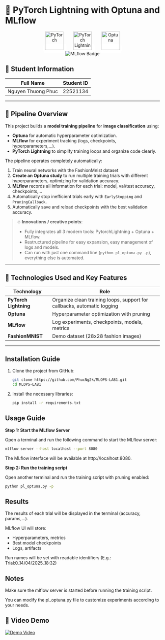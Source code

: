 # 🚀 PyTorch Lightning with Optuna and MLflow

<div align="center"> 
  <span style="background-color:white; padding:6px; border-radius:8px;">
    <img src="https://raw.githubusercontent.com/pytorch/pytorch/master/docs/source/_static/img/pytorch-logo-dark.png" alt="PyTorch" height="60"/>
  </span>
  &nbsp;&nbsp;&nbsp;
  <span style="background-color:white; padding:6px; border-radius:8px;">
    <img src="https://raw.githubusercontent.com/Lightning-AI/lightning/master/docs/source-pytorch/_static/images/logo.png" alt="PyTorch Lightning" height="60"/>
  </span>
  &nbsp;&nbsp;&nbsp;
  <span style="background-color:white; padding:6px; border-radius:8px;">
    <img src="https://raw.githubusercontent.com/optuna/optuna/master/docs/image/optuna-logo.png" alt="Optuna" height="60"/>
  </span>
  <br>
  <img src="https://img.shields.io/badge/MLflow-0194E2?style=for-the-badge&logo=mlflow&logoColor=white" alt="MLflow Badge"/>
</div>

## 👤 Student Information

| Full Name           | Student ID |
|---------------------|-----------|
| Nguyen Thuong Phuc  | 22521134  |

---

## 🔧 Pipeline Overview

This project builds a **model training pipeline** for **image classification** using:
- **Optuna** for automatic hyperparameter optimization.
- **MLflow** for experiment tracking (logs, checkpoints, hyperparameters,...).
- **PyTorch Lightning** to simplify training loops and organize code clearly.

The pipeline operates completely automatically:
1. Train neural networks with the FashionMnist dataset
2. **Create an Optuna study** to run multiple training trials with different hyperparameters, optimizing for validation accuracy.
3. **MLflow** records all information for each trial: model, val/test accuracy, checkpoints,...
4. Automatically stop inefficient trials early with `EarlyStopping` and `PruningCallback`.
5. Automatically save and reload checkpoints with the best validation accuracy.

> 🔥 **Innovations / creative points**:  
> - Fully integrates all 3 modern tools: PytorchLightning + Optuna + MLflow.
> - Restructured pipeline for easy expansion, easy management of logs and models.
> - Can run with just one command line (`python pl_optuna.py -p`), everything else is automated.

---

## 🧠 Technologies Used and Key Features

| Technology          | Role                                                       |
|-------------------|---------------------------------------------------------------|
| **PyTorch Lightning** | Organize clean training loops, support for callbacks, automatic logging |
| **Optuna**         | Hyperparameter optimization with pruning                          |
| **MLflow**         | Log experiments, checkpoints, models, metrics                |
| **FashionMNIST**   | Demo dataset (28x28 fashion images)                      |

---

## Installation Guide

1. Clone the project from GitHub:
   ```bash
   git clone https://github.com/PhucNg2k/MLOPS-LAB1.git
   cd MLOPS-LAB1
   ```
2. Install the necessary libraries:
   ```bash
   pip install -r requirements.txt
   ```

## Usage Guide

**Step 1: Start the MLflow Server**

Open a terminal and run the following command to start the MLflow server:

```bash
mlflow server --host localhost --port 8080
```

The MLflow interface will be available at http://localhost:8080.

**Step 2: Run the training script**

Open another terminal and run the training script with pruning enabled:

```bash
python pl_optuna.py -p
```

## Results

The results of each trial will be displayed in the terminal (accuracy, params,...).

MLflow UI will store:

+ Hyperparameters, metrics
+ Best model checkpoints
+ Logs, artifacts

Run names will be set with readable identifiers (E.g.: Trial:0_14/04/2025_18:32)

## Notes
Make sure the mlflow server is started before running the training script.

You can modify the pl_optuna.py file to customize experiments according to your needs.

## 🎥 Video Demo

[![Demo Video](https://img.youtube.com/vi/mela8dFpKq0/0.jpg)](https://www.youtube.com/watch?v=mela8dFpKq0)